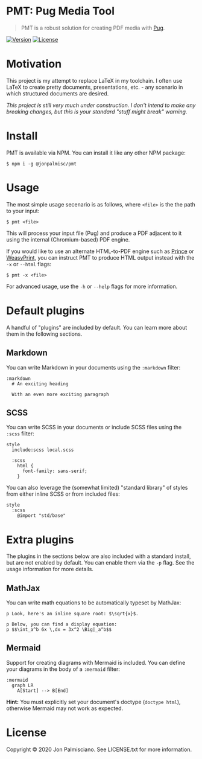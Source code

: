 # PMT: Pug Media Tool

> PMT is a robust solution for creating PDF media with
[Pug](https://pugjs.org/api/getting-started.html).

[![Version](https://img.shields.io/npm/v/@jonpalmisc/pmt)](https://www.npmjs.com/package/@jonpalmisc/pmt)
[![License](https://img.shields.io/npm/l/@jonpalmisc/pmt)](https://www.npmjs.com/package/@jonpalmisc/pmt)

# Motivation

This project is my attempt to replace LaTeX in my toolchain. I often use LaTeX
to create pretty documents, presentations, etc. - any scenario in which
structured documents are desired.

_This project is still very much under construction. I don't intend to make any
breaking changes, but this is your standard "stuff might break" warning._

# Install

PMT is available via NPM. You can install it like any other NPM package:

```
$ npm i -g @jonpalmisc/pmt
```

# Usage

The most simple usage secenario is as follows, where `<file>` is the the path
to your input:

```
$ pmt <file>
```

This will process your input file (Pug) and produce a PDF adjacent to it using
the internal (Chromium-based) PDF engine.

If you would like to use an alternate HTML-to-PDF engine such as
[Prince](https://www.princexml.com/) or [WeasyPrint](https://weasyprint.org/),
you can instruct PMT to produce HTML output instead with the `-x` or `--html`
flags:

```
$ pmt -x <file>
```

For advanced usage, use the `-h` or `--help` flags for more information.

# Default plugins

A handful of "plugins" are included by default. You can learn more about them
in the following sections.

## Markdown

You can write Markdown in your documents using the `:markdown` filter:

```pug
:markdown
  # An exciting heading

  With an even more exciting paragraph
```

## SCSS

You can write SCSS in your documents or include SCSS files using the `:scss`
filter:

```pug
style
  include:scss local.scss

  :scss
    html {
      font-family: sans-serif;
    }
```

You can also leverage the (somewhat limited) "standard library" of styles from
either inline SCSS or from included files:

```pug
style
  :scss
    @import "std/base"
```

# Extra plugins

The plugins in the sections below are also included with a standard install,
but are not enabled by default.  You can enable them via the `-p` flag. See the
usage information for more details.

## MathJax

You can write math equations to be automatically typeset by MathJax:

```pug
p Look, here's an inline square root: $\sqrt{x}$.

p Below, you can find a display equation:
p $$\int_a^b 6x \,dx = 3x^2 \Big|_a^b$$
```

## Mermaid

Support for creating diagrams with Mermaid is included. You can define your
diagrams in the body of a `:mermaid` filter:

```pug
:mermaid
  graph LR
    A[Start] --> B[End]
```

**Hint:** You must explicitly set your document's doctype (`doctype html`),
otherwise Mermaid may not work as expected.

# License

Copyright &copy; 2020 Jon Palmisciano. See LICENSE.txt for more information.
